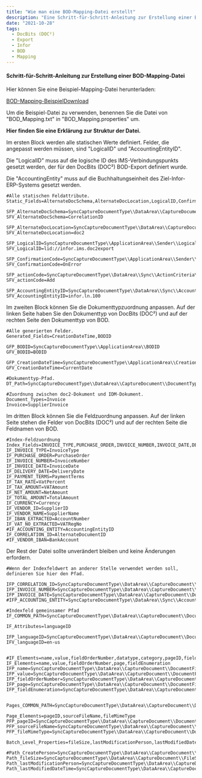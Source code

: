```yaml
---
title: "Wie man eine BOD-Mapping-Datei erstellt"
description: "Eine Schritt-für-Schritt-Anleitung zur Erstellung einer BOD-Mapping-Datei. Hier finden Sie alle Werte und Felder, die in DocBits (DOC²) und BOD angepasst werden müssen."
date: "2021-10-28"
tags:
  - DocBits (DOC²)
  - Export
  - Infor
  - BOD
  - Mapping
---
```


#### Schritt-für-Schritt-Anleitung zur Erstellung einer BOD-Mapping-Datei

Hier können Sie eine Beispiel-Mapping-Datei herunterladen:

[BOD-Mapping-Beispiel](https://docs.cloudintegration.eu/wp-content/uploads/2021/11/BOD_Mappings.txt)[Download](https://docs.cloudintegration.eu/wp-content/uploads/2021/11/BOD_Mappings.txt)

Um die Beispiel-Datei zu verwenden, benennen Sie die Datei von "BOD_Mapping.txt" in "BOD_Mapping.properties" um.

****Hier finden Sie eine Erklärung zur Struktur der Datei.****

Im ersten Block werden alle statischen Werte definiert. Felder, die angepasst werden müssen, sind "LogicalID" und "AccountingEntityID".

Die "LogicalID" muss auf die logische ID des IMS-Verbindungspunkts gesetzt werden, der für den DocBits (DOC²) BOD-Export definiert wurde.

Die "AccountingEntity" muss auf die Buchhaltungseinheit des Ziel-Infor-ERP-Systems gesetzt werden.

```
#Alle statischen Feldattribute.
Static_Fields=AlternateDocSchema,AlternateDocLocation,LogicalID,ConfirmationCode,actionCode,AccountingEntityID

SFP_AlternateDocSchema=SyncCaptureDocumentType\\DataArea\\CaptureDocument\\AlternateDocumentID\\ID\\schemeName
SFV_AlternateDocSchema=CorrelationID

SFP_AlternateDocLocation=SyncCaptureDocumentType\\DataArea\\CaptureDocument\\AlternateDocumentID\\ID\\location
SFV_AlternateDocLocation=doc2

SFP_LogicalID=SyncCaptureDocumentType\\ApplicationArea\\Sender\\LogicalID
SFV_LogicalID=lid://infor.ims.doc2export

SFP_ConfirmationCode=SyncCaptureDocumentType\\ApplicationArea\\Sender\\ConfirmationCode
SFV_ConfirmationCode=OnError

SFP_actionCode=SyncCaptureDocumentType\\DataArea\\Sync\\ActionCriteria\\ActionExpression\\actionCode
SFV_actionCode=Add

SFP_AccountingEntityID=SyncCaptureDocumentType\\DataArea\\Sync\\AccountingEntityID
SFV_AccountingEntityID=infor.ln.100
```

Im zweiten Block können Sie die Dokumenttypzuordnung anpassen. Auf der linken Seite haben Sie den Dokumenttyp von DocBits (DOC²) und auf der rechten Seite den Dokumenttyp von BOD.

```
#Alle generierten Felder.
Generated_Fields=CreationDateTime,BODID

GFP_BODID=SyncCaptureDocumentType\\ApplicationArea\\BODID
GFV_BODID=BODID

GFP_CreationDateTime=SyncCaptureDocumentType\\ApplicationArea\\CreationDateTime
GFV_CreationDateTime=CurrentDate

#Dokumenttyp-Pfad.
DT_Path=SyncCaptureDocumentType\\DataArea\\CaptureDocument\\DocumentType

#Zuordnung zwischen doc2-Dokument und IDM-Dokument.
Document_Types=Invoice
Invoice=SupplierInvoice
```

Im dritten Block können Sie die Feldzuordnung anpassen. Auf der linken Seite stehen die Felder von DocBits (DOC²) und auf der rechten Seite die Feldnamen von BOD.

```
#Index-Feldzuordnung
Index_Fields=INVOICE_TYPE,PURCHASE_ORDER,INVOICE_NUMBER,INVOICE_DATE,DELIVERY_DATE,PAYMENT_TERMS,TAX_RATE,TAX_AMOUNT,NET_AMOUNT,TOTAL_AMOUNT,CURRENCY,VENDOR_ID,VENDOR_NAME,VAT_NO_EXTRACTED,IBAN_EXTRACTED,ACCOUNTING_ENTITY,CORRELATION_ID
IF_INVOICE_TYPE=InvoiceType
IF_PURCHASE_ORDER=PurchaseOrder
IF_INVOICE_NUMBER=InvoiceNumber
IF_INVOICE_DATE=InvoiceDate
IF_DELIVERY_DATE=DeliveryDate
IF_PAYMENT_TERMS=PaymentTerms
IF_TAX_RATE=VatPercent
IF_TAX_AMOUNT=VATAmount
IF_NET_AMOUNT=NetAmount
IF_TOTAL_AMOUNT=TotalAmount
IF_CURRENCY=Currency
IF_VENDOR_ID=SupplierID
IF_VENDOR_NAME=SupplierName
IF_IBAN_EXTRACTED=AccountNumber
IF_VAT_NO_EXTRACTED=VATRegNo
#IF_ACCOUNTING_ENTITY=AccountingEntityID
IF_CORRELATION_ID=AlternateDocumentID
#IF_VENDOR_IBAN=BankAccount
```

Der Rest der Datei sollte unverändert bleiben und keine Änderungen erfordern.

```
#Wenn der Indexfeldwert an anderer Stelle verwendet werden soll, definieren Sie hier den Pfad.

IFP_CORRELATION_ID=SyncCaptureDocumentType\\DataArea\\CaptureDocument\\AlternateDocumentID\\ID
IFP_INVOICE_NUMBER=SyncCaptureDocumentType\\DataArea\\CaptureDocument\\DocumentID\\ID
IFP_INVOICE_DATE=SyncCaptureDocumentType\\DataArea\\CaptureDocument\\DocumentDateTime
#IFP_ACCOUNTING_ENTITY=SyncCaptureDocumentType\\DataArea\\Sync\\AccountingEntityID

#Indexfeld gemeinsamer Pfad
IF_COMMON_PATH=SyncCaptureDocumentType\\DataArea\\CaptureDocument\\DocumentField

IF_Attributes=languageID

IFP_languageID=SyncCaptureDocumentType\\DataArea\\CaptureDocument\\DocumentField\\Name\\languageID
IFV_languageID=en-us


#IF_Elements=name,value,fieldOrderNumber,datatype,category,pageID,fieldEnumeration
IF_Elements=name,value,fieldOrderNumber,page,fieldEnumeration
IFP_name=SyncCaptureDocumentType\\DataArea\\CaptureDocument\\DocumentField\\Name
IFP_value=SyncCaptureDocumentType\\DataArea\\CaptureDocument\\DocumentField\\Value
IFP_fieldOrderNumber=SyncCaptureDocumentType\\DataArea\\CaptureDocument\\DocumentField\\FieldOrderNumber
IFP_page=SyncCaptureDocumentType\\DataArea\\CaptureDocument\\DocumentField\\PageID
IFP_fieldEnumeration=SyncCaptureDocumentType\\DataArea\\CaptureDocument\\DocumentField\\FieldValueEnumerationString


Pages_COMMON_PATH=SyncCaptureDocumentType\\DataArea\\CaptureDocument\\DocumentPage

Page_Elements=pageID,sourceFileName,fileMimeType
PFP_pageID=SyncCaptureDocumentType\\DataArea\\CaptureDocument\\DocumentPage\\PageID
PFP_sourceFileName=SyncCaptureDocumentType\\DataArea\\CaptureDocument\\DocumentPage\\SourceFileName
PFP_fileMimeType=SyncCaptureDocumentType\\DataArea\\CaptureDocument\\DocumentPage\\SourceMimeType

Batch_Level_Properties=fileSize,lastModificationPerson,lastModifiedDateTime

#Path_CreatePerson=SyncCaptureDocumentType\\DataArea\\CaptureDocument\\CreationPerson\\Name
Path_fileSize=SyncCaptureDocumentType\\DataArea\\CaptureDocument\\FileSize
Path_lastModificationPerson=SyncCaptureDocumentType\\DataArea\\CaptureDocument\\LastModificationPerson\\Name
Path_lastModifiedDateTime=SyncCaptureDocumentType\\DataArea\\CaptureDocument\\LastModificationDateTime
```